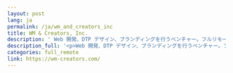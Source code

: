 ```yaml
---
layout: post
lang: ja
permalink: /ja/wm_and_creators_inc
title: WM & Creators, Inc.
description: ' Web 開発、DTP デザイン、ブランディングを行うベンチャー。フルリモートを実践しており、「リモートワーカーを応援するメディアanywher」を運営中。 '
description_full: '<p>Web 開発、DTP デザイン、ブランディングを行うベンチャー。フルリモートを実践しており、「リモートワーカーを応援するメディア<a href="https://anywher.net">anywher</a>」を運営中。</p>'
categories: full_remote
link: https://wm-creators.com/
---
```

